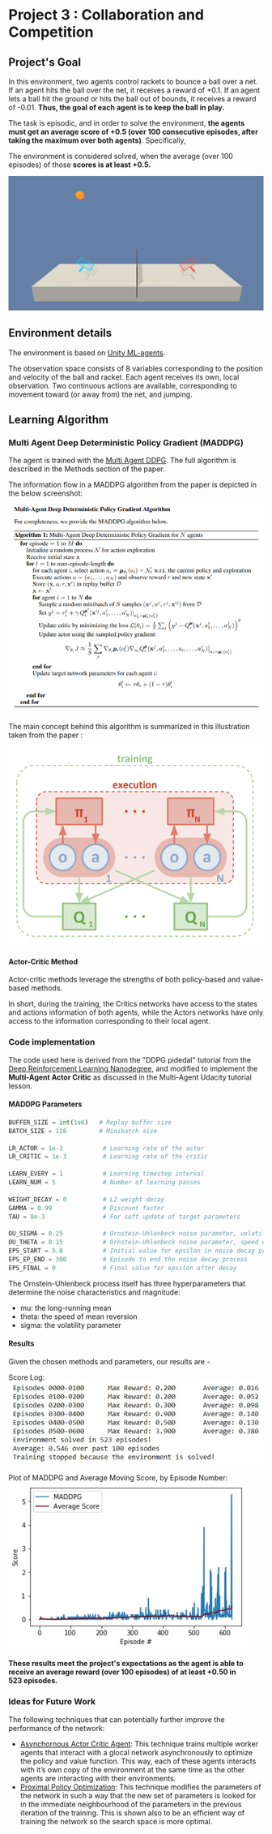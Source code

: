 # Project 3 : Collaboration and Competition

## Project's Goal

In this environment, two agents control rackets to bounce a ball over a net. If an agent hits the ball over the net, it receives a reward of +0.1.  If an agent lets a ball hit the ground or hits the ball out of bounds, it receives a reward of -0.01.  **Thus, the goal of each agent is to keep the ball in play.**

The task is episodic, and in order to solve the environment, **the agents must get an average score of +0.5 (over 100 consecutive episodes, after taking the maximum over both agents)**. Specifically,

The environment is considered solved, when the average (over 100 episodes) of those **scores is at least +0.5.**

![Tennis Agents](assets/tennis.png)

## Environment details

The environment is based on [Unity ML-agents](https://github.com/Unity-Technologies/ml-agents).

The observation space consists of 8 variables corresponding to the position and velocity of the ball and racket. Each agent receives its own, local observation.  Two continuous actions are available, corresponding to movement toward (or away from) the net, and jumping. 


## Learning Algorithm

### Multi Agent Deep Deterministic Policy Gradient (MADDPG)

The agent is trained with the [Multi Agent DDPG](https://arxiv.org/abs/1706.02275). The full algorithm is described in the Methods section of the paper.

The information flow in a MADDPG algorithm from the paper is depicted in the below screenshot:

![MADDPG algorithm](assets/MADDPG-algo.png) <br> 


The main concept behind this algorithm is summarized in this illustration taken from the paper :

![Overview of the multi-agent decentralized actor, centralized critic approach](assets/MADDPG.png)

#### Actor-Critic Method
Actor-critic methods leverage the strengths of both policy-based and value-based methods.

In short, during the training, the Critics networks have access to the states and actions information of both agents, while the Actors networks have only access to the information corresponding to their local agent.

### Code implementation

The code used here is derived from the "DDPG pidedal" tutorial from the [Deep Reinforcement Learning Nanodegree](https://www.udacity.com/course/deep-reinforcement-learning-nanodegree--nd893), and modified to implement the **Multi-Agent Actor Critic**  as discussed in the Multi-Agent Udacity tutorial lesson.

#### MADDPG Parameters

```python
BUFFER_SIZE = int(1e6)   # Replay buffer size
BATCH_SIZE = 128         # Minibatch size

LR_ACTOR = 1e-3           # Learning rate of the actor 
LR_CRITIC = 1e-3          # Learning rate of the critic

LEARN_EVERY = 1           # Learning timestep interval
LEARN_NUM = 5             # Number of learning passes

WEIGHT_DECAY = 0          # L2 weight decay
GAMMA = 0.99              # Discount factor
TAU = 8e-3                # For soft update of target parameters

OU_SIGMA = 0.25           # Ornstein-Uhlenbeck noise parameter, volatility
OU_THETA = 0.15           # Ornstein-Uhlenbeck noise parameter, speed of mean reversion
EPS_START = 5.0           # Initial value for epsilon in noise decay process in Agent.act()
EPS_EP_END = 300          # Episode to end the noise decay process
EPS_FINAL = 0             # Final value for epsilon after decay
```

The Ornstein-Uhlenbeck process itself has three hyperparameters that determine the noise characteristics and magnitude:
- mu: the long-running mean
- theta: the speed of mean reversion
- sigma: the volatility parameter

#### Results

Given the chosen methods and parameters, our results are -

Score Log: <br>
![Score Log](assets/Scores.jpg)
<br>

Plot of MADDPG and Average Moving Score, by Episode Number: <br>
![Training results](assets/Result.jpg)

**These results meet the project's expectations as the agent is able to receive an average reward (over 100 episodes) of at least +0.50 in <br> 523 episodes.** 


### Ideas for Future Work

The following techniques that can potentially further improve the performance of the network:

- [Asynchornous Actor Critic Agent](https://medium.com/emergent-future/simple-reinforcement-learning-with-tensorflow-part-8-asynchronous-actor-critic-agents-a3c-c88f72a5e9f2): This technique trains multiple worker agents that interact with a glocal network asynchronously to optimize the policy and value function. This way, each of these agents interacts with it’s own copy of the environment at the same time as the other agents are interacting with their environments.
- [Proximal Policy Optimization](https://arxiv.org/abs/1707.06347): This technique modifies the parameters of the network in such a way that the new set of parameters is looked for in the immediate neighbourhood of the parameters in the previous iteration of the training. This is shown also to be an efficient way of training the network so the search space is more optimal. 
